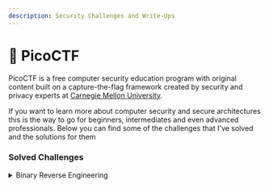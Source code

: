 ```yaml
---
description: Security Challenges and Write-Ups
---
```


# 🌌 PicoCTF

PicoCTF is a free computer security education program with original content built on a capture-the-flag framework created by security and privacy experts at [Carnegie Mellon University](https://cmu.edu).

If you want to learn more about computer security and secure architectures this is the way to go for beginners, intermediates and even advanced professionals. Below you can find some of the challenges that I've solved and the solutions for them

### Solved Challenges

<details>

<summary>Binary Reverse Engineering</summary>

[stonks.md](reverse-engineering/stonks.md "mention")

[transformation.md](reverse-engineering/transformation.md "mention")

</details>
